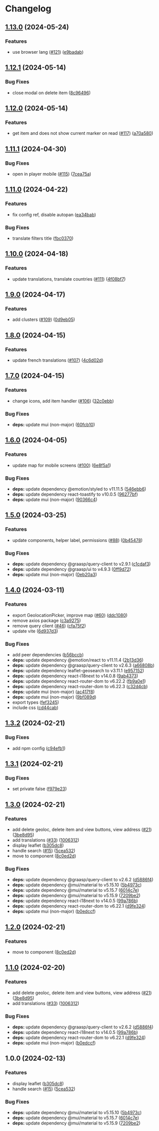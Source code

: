 # Changelog

## [1.13.0](https://github.com/graasp/graasp-map/compare/v1.12.1...v1.13.0) (2024-05-24)


### Features

* use browser lang ([#121](https://github.com/graasp/graasp-map/issues/121)) ([e9badab](https://github.com/graasp/graasp-map/commit/e9badabe6d57f3560d99f5c772300c2d21fecf41))

## [1.12.1](https://github.com/graasp/graasp-map/compare/v1.12.0...v1.12.1) (2024-05-14)


### Bug Fixes

* close modal on delete item ([8c96496](https://github.com/graasp/graasp-map/commit/8c9649631001ad44b725de92ecdf324630198b7d))

## [1.12.0](https://github.com/graasp/graasp-map/compare/v1.11.1...v1.12.0) (2024-05-14)


### Features

* get item and does not show current marker on read ([#117](https://github.com/graasp/graasp-map/issues/117)) ([a70a580](https://github.com/graasp/graasp-map/commit/a70a5806adcb0d49b02496cf6bc56198999a0f40))

## [1.11.1](https://github.com/graasp/graasp-map/compare/v1.11.0...v1.11.1) (2024-04-30)


### Bug Fixes

* open in player mobile ([#115](https://github.com/graasp/graasp-map/issues/115)) ([7cea75a](https://github.com/graasp/graasp-map/commit/7cea75a0f40d1204a58533e0610ff5f722b19c7a))

## [1.11.0](https://github.com/graasp/graasp-map/compare/v1.10.0...v1.11.0) (2024-04-22)


### Features

* fix config ref, disable autopan ([ea34bab](https://github.com/graasp/graasp-map/commit/ea34bab988a8188a25d9232e8be01a90999607de))


### Bug Fixes

* translate filters title ([fbc0370](https://github.com/graasp/graasp-map/commit/fbc03706a748dba65b52f5a843732852c0f0113a))

## [1.10.0](https://github.com/graasp/graasp-map/compare/v1.9.0...v1.10.0) (2024-04-18)


### Features

* update translations, translate countries ([#111](https://github.com/graasp/graasp-map/issues/111)) ([4f08bf7](https://github.com/graasp/graasp-map/commit/4f08bf75fb98e5382cf0852d6c07d4e4b32bf1a4))

## [1.9.0](https://github.com/graasp/graasp-map/compare/v1.8.0...v1.9.0) (2024-04-17)


### Features

* add clusters ([#109](https://github.com/graasp/graasp-map/issues/109)) ([0d9eb05](https://github.com/graasp/graasp-map/commit/0d9eb05d20240a64e7efeac58972b3b78c6f3c58))

## [1.8.0](https://github.com/graasp/graasp-map/compare/v1.7.0...v1.8.0) (2024-04-15)


### Features

* update french translations ([#107](https://github.com/graasp/graasp-map/issues/107)) ([4c6d02d](https://github.com/graasp/graasp-map/commit/4c6d02d8e46f3b6660589f0641e041523801ab60))

## [1.7.0](https://github.com/graasp/graasp-map/compare/v1.6.0...v1.7.0) (2024-04-15)


### Features

* change icons, add item handler ([#106](https://github.com/graasp/graasp-map/issues/106)) ([32c0ebb](https://github.com/graasp/graasp-map/commit/32c0ebb56dbec14d2be73d839a3eb1a89145e33b))


### Bug Fixes

* **deps:** update mui (non-major) ([60fcb10](https://github.com/graasp/graasp-map/commit/60fcb10b90174338b2f2355013322cc2a5700451))

## [1.6.0](https://github.com/graasp/graasp-map/compare/v1.5.0...v1.6.0) (2024-04-05)


### Features

* update map for mobile screens ([#100](https://github.com/graasp/graasp-map/issues/100)) ([6e8f5a1](https://github.com/graasp/graasp-map/commit/6e8f5a1c99b90cdf9a79721c68b0b4f5ab652e16))


### Bug Fixes

* **deps:** update dependency @emotion/styled to v11.11.5 ([546ebb6](https://github.com/graasp/graasp-map/commit/546ebb6380a65fa01453a6d4f06b6b55d03087bb))
* **deps:** update dependency react-toastify to v10.0.5 ([96277bf](https://github.com/graasp/graasp-map/commit/96277bf669b2e0c31c01aa53329b4c44ead449e8))
* **deps:** update mui (non-major) ([90366c4](https://github.com/graasp/graasp-map/commit/90366c40a17dcc99fc3d1c03f4801b295472182e))

## [1.5.0](https://github.com/graasp/graasp-map/compare/v1.4.0...v1.5.0) (2024-03-25)


### Features

* update components, helper label, permissions ([#88](https://github.com/graasp/graasp-map/issues/88)) ([0b45478](https://github.com/graasp/graasp-map/commit/0b45478bfccafbf91fe01c8069e9775d21119c75))


### Bug Fixes

* **deps:** update dependency @graasp/query-client to v2.9.1 ([c1cdaf3](https://github.com/graasp/graasp-map/commit/c1cdaf3b10496dd36707596c6accb04e561c1034))
* **deps:** update dependency @graasp/ui to v4.9.3 ([0ff9d72](https://github.com/graasp/graasp-map/commit/0ff9d72d6434ebf76f97ca36471f63ba3197daa0))
* **deps:** update mui (non-major) ([0eb20a3](https://github.com/graasp/graasp-map/commit/0eb20a3839c806c7128460997fa8be995a5bf53e))

## [1.4.0](https://github.com/graasp/graasp-map/compare/v1.3.2...v1.4.0) (2024-03-11)


### Features

* export GeolocationPicker, improve map ([#60](https://github.com/graasp/graasp-map/issues/60)) ([ddc1080](https://github.com/graasp/graasp-map/commit/ddc1080a92943439038f81e098f8cfdde9cb8f0f))
* remove axios package ([c3a9275](https://github.com/graasp/graasp-map/commit/c3a9275df4d7271a18e23368f6737bd1acedaba9))
* remove query client ([#46](https://github.com/graasp/graasp-map/issues/46)) ([cfa75f2](https://github.com/graasp/graasp-map/commit/cfa75f2d6a449a2e790d621e321c22b2576cdef2))
* update vite ([6d937d3](https://github.com/graasp/graasp-map/commit/6d937d3ae41f4a9c71b4624460df15b794819781))


### Bug Fixes

* add peer dependencies ([b56bccb](https://github.com/graasp/graasp-map/commit/b56bccbcb09c49bb5f824e6ae15afc85680dc73d))
* **deps:** update dependency @emotion/react to v11.11.4 ([2b13d36](https://github.com/graasp/graasp-map/commit/2b13d36dac28520729ef92f000df45db4cd7abc9))
* **deps:** update dependency @graasp/query-client to v2.6.3 ([a66808b](https://github.com/graasp/graasp-map/commit/a66808b79b9dc0102b1a8698bea60ae63242e58c))
* **deps:** update dependency leaflet-geosearch to v3.11.1 ([e957152](https://github.com/graasp/graasp-map/commit/e9571527bcdb1e54c7846fe981b1403639bc0b68))
* **deps:** update dependency react-i18next to v14.0.8 ([9ab4373](https://github.com/graasp/graasp-map/commit/9ab43733e8e0b221e642939479c9b379c51bac46))
* **deps:** update dependency react-router-dom to v6.22.2 ([fb9a0e1](https://github.com/graasp/graasp-map/commit/fb9a0e140409b2ac17c3fe6a71147c09cc71cd72))
* **deps:** update dependency react-router-dom to v6.22.3 ([c32d4cb](https://github.com/graasp/graasp-map/commit/c32d4cb6fc5e6e0b5e87bba8b551c29677549f20))
* **deps:** update mui (non-major) ([ac417f8](https://github.com/graasp/graasp-map/commit/ac417f8292aa43b856b80d62578c9705878545d4))
* **deps:** update mui (non-major) ([9bf089d](https://github.com/graasp/graasp-map/commit/9bf089d851dc38966c8668a36f509c2325f4b9af))
* export types ([fef3245](https://github.com/graasp/graasp-map/commit/fef324502b5adb8e4510b9691cc393a0f07a6cc5))
* include css ([cd44cab](https://github.com/graasp/graasp-map/commit/cd44cabeab26232541ae5d201b6181196a4980eb))

## [1.3.2](https://github.com/graasp/graasp-map/compare/v1.3.1...v1.3.2) (2024-02-21)


### Bug Fixes

* add npm config ([c94efb1](https://github.com/graasp/graasp-map/commit/c94efb107e412b629a88f665ddfa0a2331f7f3c8))

## [1.3.1](https://github.com/graasp/graasp-map/compare/v1.3.0...v1.3.1) (2024-02-21)


### Bug Fixes

* set private false ([f979e23](https://github.com/graasp/graasp-map/commit/f979e235ff423f9160b0876ce0e521a0b134958e))

## [1.3.0](https://github.com/graasp/graasp-map/compare/v1.2.0...v1.3.0) (2024-02-21)


### Features

* add delete geoloc, delete item and view buttons, view address ([#21](https://github.com/graasp/graasp-map/issues/21)) ([3be8d95](https://github.com/graasp/graasp-map/commit/3be8d957e84e81e21de5f613d8e0b81147198f93))
* add translations ([#33](https://github.com/graasp/graasp-map/issues/33)) ([1006312](https://github.com/graasp/graasp-map/commit/100631287c6c39e3a61894c6af6faa904f8ee745))
* display leaflet ([b305dc8](https://github.com/graasp/graasp-map/commit/b305dc846b1fb8f3096b6e8a5c67fdead69353ef))
* handle search ([#15](https://github.com/graasp/graasp-map/issues/15)) ([5cea532](https://github.com/graasp/graasp-map/commit/5cea532b066d0a0717479a9429737cf1c86bf0fb))
* move to component ([8c0ed2d](https://github.com/graasp/graasp-map/commit/8c0ed2df32dba45c4a60b4e8f4d704913e6cb8a0))


### Bug Fixes

* **deps:** update dependency @graasp/query-client to v2.6.2 ([d5886f4](https://github.com/graasp/graasp-map/commit/d5886f4c7e07166f3def3e666bbb8a772812e3d3))
* **deps:** update dependency @mui/material to v5.15.10 ([5b4973c](https://github.com/graasp/graasp-map/commit/5b4973c5a6b97a9f6564dd26aa107e915011aabb))
* **deps:** update dependency @mui/material to v5.15.7 ([6014c7e](https://github.com/graasp/graasp-map/commit/6014c7e1dcb66628f6b3db5b093dd20303424211))
* **deps:** update dependency @mui/material to v5.15.9 ([7209be2](https://github.com/graasp/graasp-map/commit/7209be2f4ca2cc4739a5e47d3e2be59b7af614b7))
* **deps:** update dependency react-i18next to v14.0.5 ([99a786b](https://github.com/graasp/graasp-map/commit/99a786bdf3701c59f4782f50db2bd2f7dfb49f31))
* **deps:** update dependency react-router-dom to v6.22.1 ([d9fe324](https://github.com/graasp/graasp-map/commit/d9fe324f3d7f56a19bb0188b1d3963244d6e906d))
* **deps:** update mui (non-major) ([b0edccf](https://github.com/graasp/graasp-map/commit/b0edccfff672f9fb8bbe3854476184a2f1f07404))

## [1.2.0](https://github.com/graasp/graasp-map/compare/v1.1.0...v1.2.0) (2024-02-21)


### Features

* move to component ([8c0ed2d](https://github.com/graasp/graasp-map/commit/8c0ed2df32dba45c4a60b4e8f4d704913e6cb8a0))

## [1.1.0](https://github.com/graasp/graasp-map/compare/v1.0.0...v1.1.0) (2024-02-20)


### Features

* add delete geoloc, delete item and view buttons, view address ([#21](https://github.com/graasp/graasp-map/issues/21)) ([3be8d95](https://github.com/graasp/graasp-map/commit/3be8d957e84e81e21de5f613d8e0b81147198f93))
* add translations ([#33](https://github.com/graasp/graasp-map/issues/33)) ([1006312](https://github.com/graasp/graasp-map/commit/100631287c6c39e3a61894c6af6faa904f8ee745))


### Bug Fixes

* **deps:** update dependency @graasp/query-client to v2.6.2 ([d5886f4](https://github.com/graasp/graasp-map/commit/d5886f4c7e07166f3def3e666bbb8a772812e3d3))
* **deps:** update dependency react-i18next to v14.0.5 ([99a786b](https://github.com/graasp/graasp-map/commit/99a786bdf3701c59f4782f50db2bd2f7dfb49f31))
* **deps:** update dependency react-router-dom to v6.22.1 ([d9fe324](https://github.com/graasp/graasp-map/commit/d9fe324f3d7f56a19bb0188b1d3963244d6e906d))
* **deps:** update mui (non-major) ([b0edccf](https://github.com/graasp/graasp-map/commit/b0edccfff672f9fb8bbe3854476184a2f1f07404))

## 1.0.0 (2024-02-13)


### Features

* display leaflet ([b305dc8](https://github.com/graasp/graasp-map/commit/b305dc846b1fb8f3096b6e8a5c67fdead69353ef))
* handle search ([#15](https://github.com/graasp/graasp-map/issues/15)) ([5cea532](https://github.com/graasp/graasp-map/commit/5cea532b066d0a0717479a9429737cf1c86bf0fb))


### Bug Fixes

* **deps:** update dependency @mui/material to v5.15.10 ([5b4973c](https://github.com/graasp/graasp-map/commit/5b4973c5a6b97a9f6564dd26aa107e915011aabb))
* **deps:** update dependency @mui/material to v5.15.7 ([6014c7e](https://github.com/graasp/graasp-map/commit/6014c7e1dcb66628f6b3db5b093dd20303424211))
* **deps:** update dependency @mui/material to v5.15.9 ([7209be2](https://github.com/graasp/graasp-map/commit/7209be2f4ca2cc4739a5e47d3e2be59b7af614b7))
